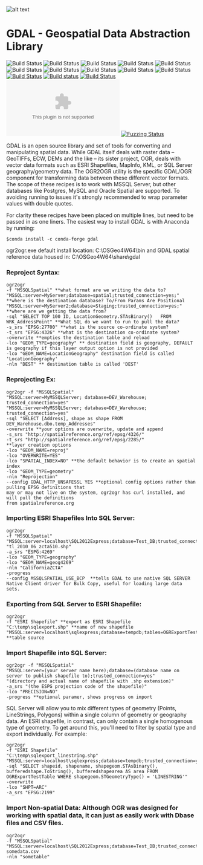 ![alt text](https://gdal.org/_static/gdalicon.png?raw=true)

GDAL - Geospatial Data Abstraction Library
====

![Build Status](https://github.com/OSGeo/gdal/workflows/Ubuntu%2020.04%20build/badge.svg)
![Build Status](https://github.com/OSGeo/gdal/workflows/Ubuntu%2018.04%20build/badge.svg)
![Build Status](https://github.com/OSGeo/gdal/workflows/Ubuntu%2018.04%2032bit%20build/badge.svg)
![Build Status](https://github.com/OSGeo/gdal/workflows/MacOS%20build/badge.svg)
![Build Status](https://github.com/OSGeo/gdal/workflows/Windows%20builds/badge.svg)
![Build Status](https://github.com/OSGeo/gdal/workflows/Android%20build/badge.svg)
![Build Status](https://github.com/OSGeo/gdal/workflows/ASAN%20build/badge.svg)
![Build Status](https://github.com/OSGeo/gdal/workflows/mingw_w64%20build/badge.svg)
![Build Status](https://github.com/OSGeo/gdal/workflows/CLang%20Static%20Analyzer/badge.svg)
![Build Status](https://github.com/OSGeo/gdal/workflows/Code%20Checks/badge.svg)
[![Build Status](https://travis-ci.com/OSGeo/gdal.svg?branch=master)](https://travis-ci.com/OSGeo/gdal)
[![Build status](https://ci.appveyor.com/api/projects/status/jtwx0pcr0y01i17p/branch/master?svg=true)](https://ci.appveyor.com/project/OSGeo/gdal)
[![Build Status](https://scan.coverity.com/projects/749/badge.svg?flat=1)](https://scan.coverity.com/projects/gdal)
[![Documentation build Status](https://dev.azure.com/osgeo/gdal/_apis/build/status/OSGeo.gdal.doc?branchName=master&jobName=Documentation)](https://dev.azure.com/osgeo/gdal/_build/latest?definitionId=2&branchName=master&jobName=Documentation)
[![Fuzzing Status](https://oss-fuzz-build-logs.storage.googleapis.com/badges/gdal.svg)](https://bugs.chromium.org/p/oss-fuzz/issues/list?sort=-opened&can=1&q=proj:gdal)

GDAL is an open source library and set of tools for converting and manipulating spatial data. While GDAL itself deals with raster data – GeoTIFFs, ECW, DEMs and the like – its sister project, OGR, deals with vector data formats such as ESRI Shapefiles, MapInfo, KML, or SQL Server geography/geometry data. The OGR2OGR utility is the specific GDAL/OGR component for transforming data between these different vector formats. The scope of these recipes is to work with MSSQL Server, but other databases like Postgres, MySQL and Oracle Spatial are supported. To avoiding running to issues it's strongly recommended to wrap parameter values with double quotes. 

For clarity these recipes have been placed on multiple lines, but need to be passed in as one liners. The easiest way to install GDAL is with Anaconda by running: 
```
$conda install -c conda-forge gdal
```
ogr2ogr.exe default install location: C:\OSGeo4W64\bin and GDAL spatial reference data housed in: C:\OSGeo4W64\share\gdal

### Reproject Syntax:
```
ogr2ogr
-f "MSSQLSpatial" **what format are we writing the data to?
"MSSQL:server=MyServer;database=spatial;trusted_connection=yes;"  **where is the destination database? To/From Params Are Positional
"MSSQL:server=MyServer2;database=Staging;trusted_connection=yes;"  **where are we getting the data from?
-sql "SELECT TOP 100 ID, LocationGeometry.STAsBinary()   FROM WRK_AddressPoint" **What SQL do we want to run to pull the data?
-s_srs "EPSG:27700" **what is the source co-ordinate system?
-t_srs "EPSG:4326" **what is the destination co-ordinate system?
-overwrite **empties the destination table and reload
-lco "GEOM_TYPE=geography" ** destination field is geography, DEFAULT is geography if this layer output option is not provided
-lco "GEOM_NAME=LocationGeography" destination field is called 'LocationGeography'
-nln "DEST" ** destination table is called 'DEST'
```

### Reprojecting Ex:

```
ogr2ogr -f "MSSQLSpatial"
"MSSQL:server=MyMSSQLServer; database=DEV_Warehouse; trusted_connection=yes"
"MSSQL:server=MyMSSQLServer; database=DEV_Warehouse; trusted_connection=yes"
-sql "SELECT [Address], shape as shape FROM DEV_Warehouse.dbo.temp_Addresses"
-overwrite **your options are overwrite, update and append
-s_srs "http://spatialreference.org/ref/epsg/4326/"
-t_srs "http://spatialreference.org/ref/epsg/2285/"
**layer creation options
-lco "GEOM_NAME=reproj" 
-lco "OVERWRITE=YES"
-lco "SPATIAL_INDEX=NO" **the default behavior is to create an spatial index
-lco "GEOM_TYPE=geometry"
-nln "Reprojection" 
--config GDAL_HTTP_UNSAFESSL YES **optional config options rather than pulling EPSG definitions that
may or may not live on the system, ogr2ogr has curl installed, and will pull the definitions
from spatialreference.org
```

### Importing ESRI Shapefiles Into SQL Server:

```
ogr2ogr
-f "MSSQLSpatial"
"MSSQL:server=localhost\SQL2012Express;database=Test_DB;trusted_connection=yes;"
"tl_2010_06_zcta510.shp"
-a_srs "ESPG:4269"
-lco "GEOM_TYPE=geography"
-lco "GEOM_NAME=geog4269"
-nln "CaliforniaZCTA"
-progress
--config MSSQLSPATIAL_USE_BCP  **tells GDAL to use native SQL SERVER Native Client driver for Bulk Copy, useful for loading large data sets.  
```

### Exporting from SQL Server to ESRI Shapefile:

```
ogr2ogr 
-f "ESRI Shapefile" **export as ESRI Shapefile
"C:\temp\sqlexport.shp" **name of new shapefile
"MSSQL:server=localhost\sqlexpress;database=tempdb;tables=OGRExportTestTable;trusted_connection=yes;" **table source
```

### Import Shapefile into SQL Server:

```
ogr2ogr -f "MSSQLSpatial"
"MSSQL:server=(your server name here);database=(database name on server to publish shapefile to);trusted_connection=yes" 
"(directory and actual name of shapefile with .shp extension)"
-a_srs "(the ESPG projection code of the shapefile)"
-lco "PRECISION=NO"
-progress **optional paramer, shows progress on import
```

SQL Server will allow you to mix different types of geometry (Points, LineStrings, Polygons) within a single column of geometry or geography data. An ESRI shapefile, in contrast, can only contain a single homogenous type of geometry. To get around this, you'll need to filter by spatial type and export individually. For example:
```
ogr2ogr
-f "ESRI Shapefile"
"C:\temp\sqlexport_linestring.shp" 
"MSSQL:server=localhost\sqlexpress;database=tempdb;trusted_connection=yes;" 
-sql "SELECT shapeid, shapename, shapegeom.STAsBinary(), bufferedshape.ToString(), bufferedshapearea AS area FROM OGRExportTestTable WHERE shapegeom.STGeometryType() = 'LINESTRING'" 
-overwrite 
-lco "SHPT=ARC" 
-a_srs "EPSG:2199"
```

### Import Non-spatial Data: Although OGR was designed for working with spatial data, it can just as easily work with Dbase files and CSV files.

```
ogr2ogr
-f "MSSQLSpatial"
"MSSQL:server=localhost\SQL2012Express;database=Test_DB;trusted_connection=yes;"
somedata.csv
-nln "sometable"
```

